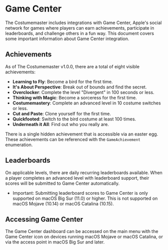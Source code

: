 # Game Center

The Costumemaster includes integrations with Game Center, Apple's social network for games where players can earn achievements,
participate in leaderboards, and challenge others in a fun way. This document covers some important information about Game Center
integration.

## Achievements

As of The Costumemaster v1.0.0, there are a total of eight visible achievements:

- **Learning to Fly**: Become a bird for the first time.
- **It's About Perspective**: Break out of bounds and find the secret.
- **Overclocker**: Complete the level "Divergent" in 100 seconds or less.
- **Thinking with Magic**: Become a sorceress for the first time.
- **Costumemastery**: Complete an advanced level in 10 costume switches or less.
- **Cut and Paste**: Clone yourself for the first time.
- **Quickfooted**: Switch to the bird costume at least 100 times.
- **Underneath it All**: Find out who you really are.

There is a single hidden achievement that is accessible via an easter egg. These achievements can be referenced with the 
`GameAchievement` enumeration.

## Leaderboards

On applicable levels, there are daily recurring leaderboards available. When a player completes an advanced level with leaderboard
support, their scores will be submitted to Game Center automatically.

- Important: Submitting leaderboard scores to Game Center is only supported on macOS Big Sur (11.0) or higher. This is not supported on
macOS Mojave (10.14) or macOS Catalina (10.15).

## Accessing Game Center

The Game Center dashboard can be accessed on the main menu with the Game Center icon on devices running macOS Mojave or macOS
Catalina, or via the access point in macOS Big Sur and later.
